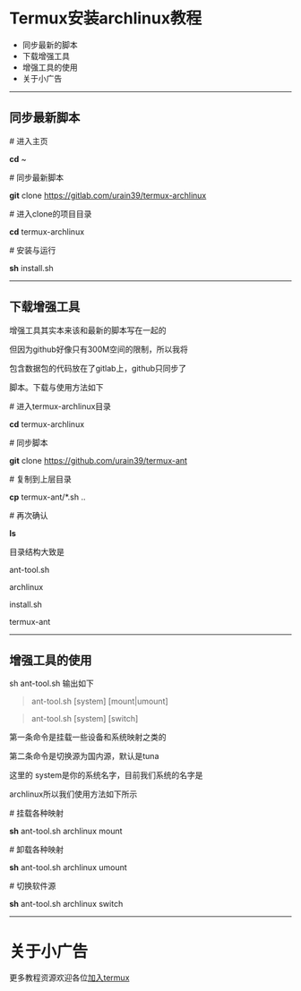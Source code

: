 # Termux安装archlinux教程
- 同步最新的脚本
- 下载增强工具
- 增强工具的使用
- 关于小广告

-------------------------

## 同步最新脚本

\# 进入主页

**cd** ~

\# 同步最新脚本

**git** clone https://gitlab.com/urain39/termux-archlinux

\# 进入clone的项目目录

**cd** termux-archlinux

\# 安装与运行

**sh** install.sh

----------------------------------------------------------

## 下载增强工具

增强工具其实本来该和最新的脚本写在一起的

但因为github好像只有300M空间的限制，所以我将

包含数据包的代码放在了gitlab上，github只同步了

脚本。下载与使用方法如下

\# 进入termux-archlinux目录

**cd** termux-archlinux

\# 同步脚本

**git** clone https://github.com/urain39/termux-ant

\# 复制到上层目录

**cp** termux-ant/*.sh ..

\# 再次确认

**ls**

目录结构大致是

ant-tool.sh

archlinux

install.sh

termux-ant

---------------------------------------------------------

## 增强工具的使用

sh ant-tool.sh 输出如下

> ant-tool.sh [system] [mount|umount]

> ant-tool.sh [system] [switch]


第一条命令是挂载一些设备和系统映射之类的

第二条命令是切换源为国内源，默认是tuna

这里的 system是你的系统名字，目前我们系统的名字是

archlinux所以我们使用方法如下所示

\# 挂载各种映射

**sh** ant-tool.sh archlinux mount

\# 卸载各种映射

**sh** ant-tool.sh archlinux umount

\# 切换软件源

**sh** ant-tool.sh archlinux switch

----------------------------------------------------

# 关于小广告
更多教程资源欢迎各位[加入termux](http://t.cn/Rx343EW)
